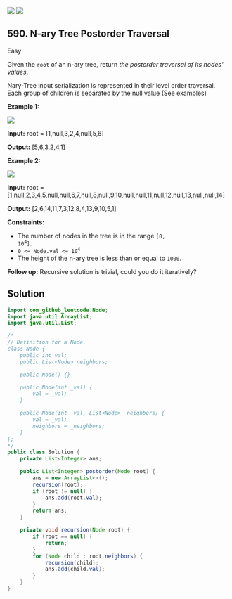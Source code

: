 [![](https://img.shields.io/github/stars/javadev/LeetCode-in-Java?label=Stars&style=flat-square)](https://github.com/javadev/LeetCode-in-Java)
[![](https://img.shields.io/github/forks/javadev/LeetCode-in-Java?label=Fork%20me%20on%20GitHub%20&style=flat-square)](https://github.com/javadev/LeetCode-in-Java/fork)

## 590\. N-ary Tree Postorder Traversal

Easy

Given the `root` of an n-ary tree, return _the postorder traversal of its nodes' values_.

Nary-Tree input serialization is represented in their level order traversal. Each group of children is separated by the null value (See examples)

**Example 1:**

![](https://assets.leetcode.com/uploads/2018/10/12/narytreeexample.png)

**Input:** root = [1,null,3,2,4,null,5,6]

**Output:** [5,6,3,2,4,1] 

**Example 2:**

![](https://assets.leetcode.com/uploads/2019/11/08/sample_4_964.png)

**Input:** root = [1,null,2,3,4,5,null,null,6,7,null,8,null,9,10,null,null,11,null,12,null,13,null,null,14]

**Output:** [2,6,14,11,7,3,12,8,4,13,9,10,5,1] 

**Constraints:**

*   The number of nodes in the tree is in the range <code>[0, 10<sup>4</sup>]</code>.
*   <code>0 <= Node.val <= 10<sup>4</sup></code>
*   The height of the n-ary tree is less than or equal to `1000`.

**Follow up:** Recursive solution is trivial, could you do it iteratively?

## Solution

```java
import com_github_leetcode.Node;
import java.util.ArrayList;
import java.util.List;

/*
// Definition for a Node.
class Node {
    public int val;
    public List<Node> neighbors;

    public Node() {}

    public Node(int _val) {
        val = _val;
    }

    public Node(int _val, List<Node> _neighbors) {
        val = _val;
        neighbors = _neighbors;
    }
};
*/
public class Solution {
    private List<Integer> ans;

    public List<Integer> postorder(Node root) {
        ans = new ArrayList<>();
        recursion(root);
        if (root != null) {
            ans.add(root.val);
        }
        return ans;
    }

    private void recursion(Node root) {
        if (root == null) {
            return;
        }
        for (Node child : root.neighbors) {
            recursion(child);
            ans.add(child.val);
        }
    }
}
```